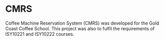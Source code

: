 # CMRS
Coffee Machine Reservation System (CMRS) was developed for the Gold Coast Coffee School. This project was also to fulfil the requirements of ISY10221 and ISY10222 courses.

